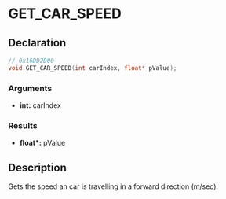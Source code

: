 # GET_CAR_SPEED

## Declaration
```cpp
// 0x16DD2D00
void GET_CAR_SPEED(int carIndex, float* pValue);
```

### Arguments
- **int:** carIndex

### Results
- **float\*:** pValue

## Description
Gets the speed an car is travelling in a forward direction (m/sec).